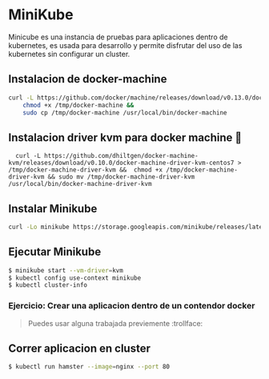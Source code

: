 # MiniKube

Minicube es una instancia de pruebas para aplicaciones dentro de kubernetes, es usada para desarrollo y permite disfrutar del uso
de las kubernetes sin configurar un cluster.

## Instalacion de docker-machine
```bash
curl -L https://github.com/docker/machine/releases/download/v0.13.0/docker-machine-`uname -s`-`uname -m` >/tmp/docker-machine &&
    chmod +x /tmp/docker-machine &&
    sudo cp /tmp/docker-machine /usr/local/bin/docker-machine
```
## Instalacion driver kvm para docker machine :hamster:
```
  curl -L https://github.com/dhiltgen/docker-machine-kvm/releases/download/v0.10.0/docker-machine-driver-kvm-centos7 > /tmp/docker-machine-driver-kvm &&  chmod +x /tmp/docker-machine-driver-kvm && sudo mv /tmp/docker-machine-driver-kvm /usr/local/bin/docker-machine-driver-kvm
```

## Instalar Minikube
```bash
curl -Lo minikube https://storage.googleapis.com/minikube/releases/latest/minikube-linux-amd64 && chmod +x minikube && sudo mv minikube /usr/local/bin/
```

## Ejecutar Minikube
```bash
$ minikube start --vm-driver=kvm
$ kubectl config use-context minikube
$ kubectl cluster-info
```
### Ejercicio: Crear una aplicacion dentro de un contendor docker
> Puedes usar alguna trabajada previemente :trollface:

## Correr aplicacion en cluster
```bash
$ kubectl run hamster --image=nginx --port 80
```
